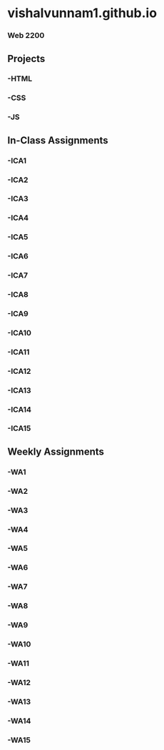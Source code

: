 # vishalvunnam1.github.io
### Web 2200





## Projects
### -HTML
### -CSS
### -JS

## In-Class Assignments
### -ICA1
### -ICA2
### -ICA3
### -ICA4
### -ICA5
### -ICA6
### -ICA7
### -ICA8
### -ICA9
### -ICA10
### -ICA11
### -ICA12
### -ICA13
### -ICA14
### -ICA15

## Weekly Assignments
### -WA1
### -WA2
### -WA3
### -WA4
### -WA5
### -WA6
### -WA7
### -WA8
### -WA9
### -WA10
### -WA11
### -WA12
### -WA13
### -WA14
### -WA15

